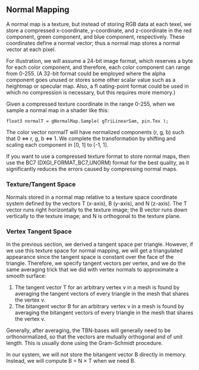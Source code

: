 ## Normal Mapping

A normal map is a texture, but instead of storing RGB data at each texel, we store a
compressed x-coordinate, y-coordinate, and z-coordinate in the red component,
green component, and blue component, respectively. These coordinates define a
normal vector; thus a normal map stores a normal vector at each pixel.

For illustration, we will assume a 24-bit image format, which reserves a byte
for each color component, and therefore, each color component can range from
0-255. (A 32-bit format could be employed where the alpha component goes
unused or stores some other scalar value such as a heightmap or specular map.
Also, a fl oating-point format could be used in which no compression is necessary,
but this requires more memory.)

Given a compressed texture coordinate in the range 0-255,
when we sample a normal map in a shader like this:
``` hlsl
float3 normalT = gNormalMap.Sample( gTriLinearSam, pin.Tex );
```
The color vector normalT will have normalized components (r, g, b) such that 0 <=> r, g, b <=> 1. We complete the transformation by shifting and scaling each component in [0, 1] to [-1, 1].

If you want to use a compressed texture format to store normal maps, then use the
BC7 (DXGI_FORMAT_BC7_UNORM) format for the best quality, as it significantly reduces
the errors caused by compressing normal maps.

### Texture/Tangent Space

Normals stored in a normal map relative to a texture space coordinate system defined by the vectors T (x-axis), B (y-axis), and N (z-axis). The T vector runs right horizontally to the texture image; the B vector runs down vertically to the texture image; and N is orthogonal to the texture plane.

### Vertex Tangent Space

In the previous section, we derived a tangent space per triangle. However, if we use
this texture space for normal mapping, we will get a triangulated appearance since
the tangent space is constant over the face of the triangle. Therefore, we specify
tangent vectors per vertex, and we do the same averaging trick that we did with
vertex normals to approximate a smooth surface:
1. The tangent vector T for an arbitrary vertex v in a mesh is found by averaging
the tangent vectors of every triangle in the mesh that shares the vertex v.
2. The bitangent vector B for an arbitrary vertex v in a mesh is found by averaging
the bitangent vectors of every triangle in the mesh that shares the vertex v.

Generally, after averaging, the TBN-bases will generally need to be
orthonormalized, so that the vectors are mutually orthogonal and of unit length.
This is usually done using the Gram-Schmidt procedure.

In our system, we will not store the bitangent vector B directly in memory.
Instead, we will compute B = N × T when we need B.
